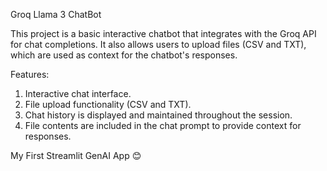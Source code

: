 Groq Llama 3 ChatBot

This project is a basic interactive chatbot that integrates with the Groq API for chat completions. It also allows users to upload files (CSV and TXT), which are used as context for the chatbot's responses.

Features:
1. Interactive chat interface.
2. File upload functionality (CSV and TXT).
3. Chat history is displayed and maintained throughout the session.
4. File contents are included in the chat prompt to provide context for responses.

My First Streamlit GenAI App 😊